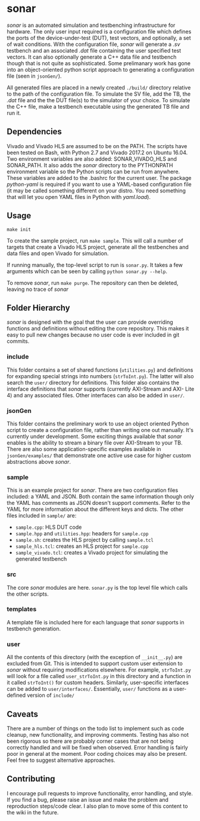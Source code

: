 # sonar

*sonar* is an automated simulation and testbenching infrastructure for
hardware. The only user input required is a configuration file which defines the 
ports of the device-under-test (DUT), test vectors, and optionally, a set of wait 
conditions. With the configuration file, *sonar* will generate a *.sv* testbench 
and an associated *.dat* file containing the user specified test vectors. It can 
also optionally generate a C++ data file and testbench though that is not quite 
as sophisticated. Some prelimanary work has gone into an object-oriented python 
script approach to generating a configuration file (seen in ``jsonGen/``).

All generated files are placed in a newly created ``./build/`` directory relative
to the path of the configuration file. To simulate the SV file, add the TB, the 
*.dat* file and the the DUT file(s) to the simulator of your choice. To simulate 
the C++ file, make a testbench executable using the generated TB file and run 
it.

## Dependencies

Vivado and Vivado HLS are assumed to be on the PATH. The scripts have been
tested on Bash, with Python 2.7 and Vivado 2017.2 on Ubuntu 16.04. Two
environment variables are also added: SONAR_VIVADO_HLS and SONAR_PATH. It also 
adds the *sonar* directory to the PYTHONPATH environment variable so the Python 
scripts can be run from anywhere. These variables are added to the .bashrc for 
the current user. The package *python-yaml* is required if you want to use a 
YAML-based configuration file (it may be called something different on your 
distro. You need something that will let you open YAML files in Python with 
*yaml.load*). 

## Usage
``make init``

To create the sample project, run ``make sample``. This will call a number of
targets that create a Vivado HLS project, generate all the testbenches and data 
files and open Vivado for simulation.

If running manually, the top-level script to run is ``sonar.py``. It takes a few
arguments which can be seen by calling ``python sonar.py --help``.

To remove *sonar*, run ``make purge``. The repository can then be deleted, 
leaving no trace of *sonar*

## Folder Hierarchy
*sonar* is designed with the goal that the user can provide overriding functions 
and definitions without editing the core repository. This makes it easy to pull 
new changes because no user code is ever included in git commits.

### include
This folder contains a set of shared functions (``utilities.py``) and definitions
for expanding special strings into numbers (``strToInt.py``). The latter will 
also search the ``user/`` directory for definitions. This folder also contains 
the interface definitions that *sonar* supports (currently AXI-Stream and AXI-
Lite 4) and any associated files. Other interfaces can also be added in ``user/``.

### jsonGen
This folder contains the preliminary work to use an object oriented Python 
script to create a configuration file, rather than writing one out manually. 
It's currently under development. Some exciting things available that *sonar* 
enables is the ability to stream a binary file over AXI-Stream to your TB. 
There are also some application-specific examples available in ``jsonGen/examples/``
that demonstrate one active use case for higher custom abstractions above *sonar*.

### sample
This is an example project for *sonar*. There are two configuration files
included: a YAML and JSON. Both contain the same information though only the 
YAML has comments as JSON doesn't support comments. Refer to the YAML for more
information about the different keys and dicts. The other files included in 
``sample/`` are:  
* ``sample.cpp``: HLS DUT code
* ``sample.hpp`` and ``utilities.hpp``: headers for ``sample.cpp``
* ``sample.sh``: creates the HLS project by calling ``sample.tcl``
* ``sample_hls.tcl``: creates an HLS project for ``sample.cpp``
* ``sample_vivado.tcl``: creates a Vivado project for simulating the generated
testbench

### src
The core *sonar* modules are here. ``sonar.py`` is the top level file which 
calls the other scripts.

### templates
A template file is included here for each language that *sonar* supports in 
testbench generation.

### user
All the contents of this directory (with the exception of ``__init__.py``) are
excluded from Git. This is intended to support custom user extension to *sonar*
without requiring modifications elsewhere. For example, ``strToInt.py`` will 
look for a file called ``user_strToInt.py`` in this directory and a function in
it called ``strToInt()`` for custom headers. Similarly, user-specific interfaces 
can be added to ``user/interfaces/``. Essentially, ``user/`` functions as a user-
defined version of ``include/``

## Caveats

There are a number of things on the todo list to implement such as code
cleanup, new functionality, and improving comments. Testing has also not been
rigorous so there are probably corner cases that are not being correctly handled 
and will be fixed when observed. Error handling is fairly poor in general at the 
moment. Poor coding choices may also be present. Feel free to suggest alternative
approaches.

## Contributing

I encourage pull requests to improve functionality, error handling, and style. 
If you find a bug, please raise an issue and make the problem and reproduction 
steps/code clear. I also plan to move some of this content to the wiki in the 
future.
